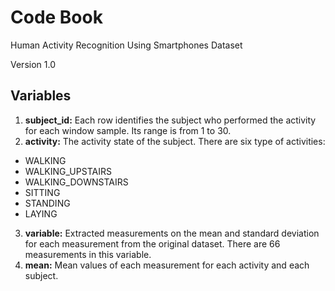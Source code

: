 # Code Book

Human Activity Recognition Using Smartphones Dataset

Version 1.0

## Variables

1. **subject_id:** Each row identifies the subject who performed the activity for each window sample. Its range is from 1 to 30. 
2. **activity:** The activity state of the subject. There are six type of activities: 
  * WALKING
  * WALKING_UPSTAIRS
  * WALKING_DOWNSTAIRS
  * SITTING
  * STANDING
  * LAYING
3. **variable:** Extracted measurements on the mean and standard deviation for each measurement from the original dataset. There are 66 measurements in this variable.
4. **mean:** Mean values of each measurement for each activity and each subject.

